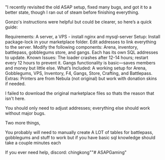 "I recently revisited the old ASAP setup, fixed many bugs, and got it to a better state, though I ran out of steam before finishing everything.

Gonzo's instructions were helpful but could be clearer, so here’s a quick guide:

Requirements: A server, a VPS - install nginx and mysql-server
Setup:
Install package-lock in your marketplace folder.
Edit addresses to link everything to the server.
Modify the following components: Arena, inventory, battlepass, gobblegums store, and gangs. Each has its own SQL addresses to update.
Known Issues:
The loader crashes after 12-14 hours; restart every 12 hours to prevent it.
Gangs functionality is basic—saves members and money but little else.
What’s Included: A working setup for Arena, Gobblegums, VPS, Inventory, F4, Gangs, Store, Crafting, and Battlepass.
Extras: Printers are from Nebula (not original) but work with donation skins if needed.

I failed to download the original marketplace files so thats the reason that isn't here.

You should only need to adjust addresses; everything else should work without major bugs.

Two more things,

You probably will need to manually create A LOT of tables for battlepass, gobblegums and stuff to work but if you have basic sql knowledge should take a couple minutes each

If you ever need help, discord: chingkong""# ASAPGaming" 
